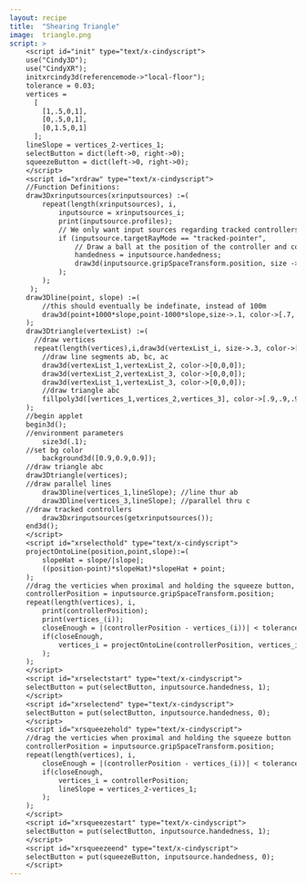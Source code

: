 ```yaml
---
layout: recipe
title:  "Shearing Triangle"
image:  triangle.png
script: >
    <script id="init" type="text/x-cindyscript">
    use("Cindy3D");
    use("CindyXR");
    initxrcindy3d(referencemode->"local-floor");
    tolerance = 0.03;
    vertices =
      [
        [1,.5,0,1],
        [0,.5,0,1],
        [0,1.5,0,1]
      ];
    lineSlope = vertices_2-vertices_1;
    selectButton = dict(left->0, right->0);
    squeezeButton = dict(left->0, right->0);
    </script>
    <script id="xrdraw" type="text/x-cindyscript">
    //Function Definitions:
    draw3Dxrinputsources(xrinputsources) :=(
        repeat(length(xrinputsources), i,
            inputsource = xrinputsources_i;
            print(inputsource.profiles);
            // We only want input sources regarding tracked controllers.
            if (inputsource.targetRayMode == "tracked-pointer",
                // Draw a ball at the position of the controller and color it depending on whether button 1 is pressed.
                handedness = inputsource.handedness;
                draw3d(inputsource.gripSpaceTransform.position, size -> 0.3, color ->[get(selectButton,handedness),get(squeezeButton,handedness),(0.0)]);
            );
        );
     );
    draw3Dline(point, slope) :=(
        //this should eventually be indefinate, instead of 100m
        draw3d(point+1000*slope,point-1000*slope,size->.1, color->[.7,.7,.7]);
    );
    draw3Dtriangle(vertexList) :=(
      //draw vertices
      repeat(length(vertices),i,draw3d(vertexList_i, size->.3, color->[1,0,0]));
        //draw line segments ab, bc, ac
        draw3d(vertexList_1,vertexList_2, color->[0,0,0]);
        draw3d(vertexList_2,vertexList_3, color->[0,0,0]);
        draw3d(vertexList_1,vertexList_3, color->[0,0,0]);
        //draw triangle abc
        fillpoly3d([vertices_1,vertices_2,vertices_3], color->[.9,.9,.9]);
    );
    //begin applet
    begin3d();
    //environment parameters
        size3d(.1);
    //set bg color
        background3d([0.9,0.9,0.9]);
    //draw triangle abc
    draw3Dtriangle(vertices);
    //draw parallel lines
        draw3Dline(vertices_1,lineSlope); //line thur ab
        draw3Dline(vertices_3,lineSlope); //parallel thru c
    //draw tracked controllers
        draw3Dxrinputsources(getxrinputsources());
    end3d();
    </script>
    <script id="xrselecthold" type="text/x-cindyscript">
    projectOntoLine(position,point,slope):=(
        slopeHat = slope/|slope|;
        ((position-point)*slopeHat)*slopeHat + point;
    );
    //drag the verticies when proximal and holding the squeeze button, but keep it on its line.
    controllerPosition = inputsource.gripSpaceTransform.position;
    repeat(length(vertices), i,
        print(controllerPosition);
        print(vertices_(i));
        closeEnough = |(controllerPosition - vertices_(i))| < tolerance;
        if(closeEnough,
            vertices_i = projectOntoLine(controllerPosition, vertices_i, lineSlope);
        );
    );
    </script>
    <script id="xrselectstart" type="text/x-cindyscript">
    selectButton = put(selectButton, inputsource.handedness, 1);
    </script>
    <script id="xrselectend" type="text/x-cindyscript">
    selectButton = put(selectButton, inputsource.handedness, 0);
    </script>
    <script id="xrsqueezehold" type="text/x-cindyscript">
    //drag the verticies when proximal and holding the squeeze button
    controllerPosition = inputsource.gripSpaceTransform.position;
    repeat(length(vertices), i,
        closeEnough = |(controllerPosition - vertices_(i))| < tolerance;
        if(closeEnough,
            vertices_i = controllerPosition;
            lineSlope = vertices_2-vertices_1;
        );
    );
    </script>
    <script id="xrsqueezestart" type="text/x-cindyscript">
    selectButton = put(selectButton, inputsource.handedness, 1);
    </script>
    <script id="xrsqueezeend" type="text/x-cindyscript">
    selectButton = put(squeezeButton, inputsource.handedness, 0);
    </script>
---
```

